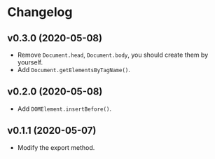# Changelog

## v0.3.0 (2020-05-08)

+ Remove `Document.head`, `Document.body`, you should create them by yourself.
+ Add `Document.getElementsByTagName()`.

## v0.2.0 (2020-05-08)

+ Add `DOMElement.insertBefore()`.

## v0.1.1 (2020-05-07)

+ Modify the export method.
